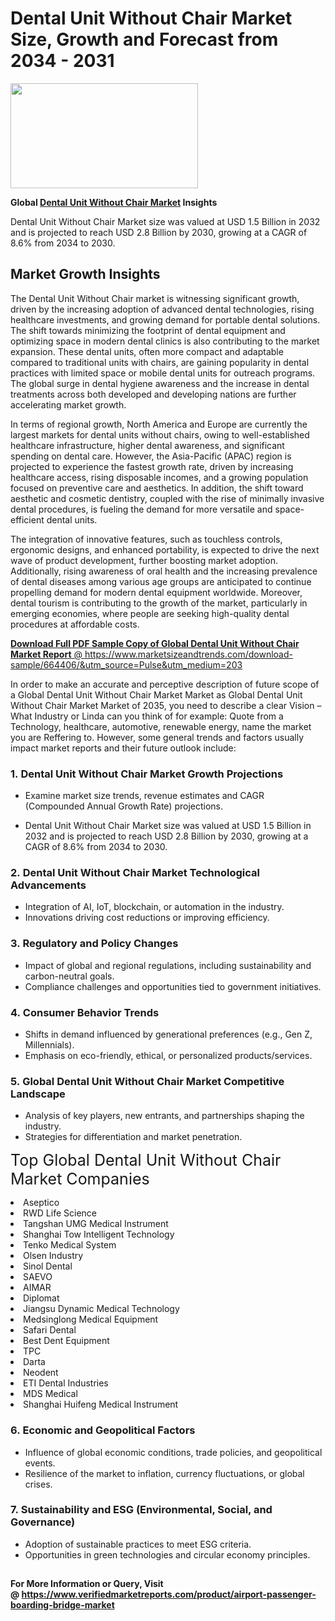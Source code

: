 <H1>Dental Unit Without Chair Market Size, Growth and Forecast from 2034 - 2031</H1><img class="aligncenter size-medium wp-image-584254" src="https://thirdeyenews.in/wp-content/uploads/2034/09/Global-Market-Research-300x168.jpeg" alt="" width="300" height="168" /><p><strong>Global&nbsp;<a href="https://www.marketsizeandtrends.com/download-sample/664406/&amp;utm_source=Pulse&amp;utm_medium=203">Dental Unit Without Chair Market</a> Insights</strong></p><p>Dental Unit Without Chair Market size was valued at USD 1.5 Billion in 2032 and is projected to reach USD 2.8 Billion by 2030, growing at a CAGR of 8.6% from 2034 to 2030.</p><p><h2>Market Growth Insights</h2> <p>The Dental Unit Without Chair market is witnessing significant growth, driven by the increasing adoption of advanced dental technologies, rising healthcare investments, and growing demand for portable dental solutions. The shift towards minimizing the footprint of dental equipment and optimizing space in modern dental clinics is also contributing to the market expansion. These dental units, often more compact and adaptable compared to traditional units with chairs, are gaining popularity in dental practices with limited space or mobile dental units for outreach programs. The global surge in dental hygiene awareness and the increase in dental treatments across both developed and developing nations are further accelerating market growth.</p> <p><a href="#"></a></p> <p>In terms of regional growth, North America and Europe are currently the largest markets for dental units without chairs, owing to well-established healthcare infrastructure, higher dental awareness, and significant spending on dental care. However, the Asia-Pacific (APAC) region is projected to experience the fastest growth rate, driven by increasing healthcare access, rising disposable incomes, and a growing population focused on preventive care and aesthetics. In addition, the shift toward aesthetic and cosmetic dentistry, coupled with the rise of minimally invasive dental procedures, is fueling the demand for more versatile and space-efficient dental units.</p> <p>The integration of innovative features, such as touchless controls, ergonomic designs, and enhanced portability, is expected to drive the next wave of product development, further boosting market adoption. Additionally, rising awareness of oral health and the increasing prevalence of dental diseases among various age groups are anticipated to continue propelling demand for modern dental equipment worldwide. Moreover, dental tourism is contributing to the growth of the market, particularly in emerging economies, where people are seeking high-quality dental procedures at affordable costs.</p> <p><a href="#"></p><p><span class=""><strong>Download Full PDF Sample Copy of Global Dental Unit Without Chair Market Report</strong> @ <a href="https://www.marketsizeandtrends.com/download-sample/664406/&amp;utm_source=Pulse&amp;utm_medium=203" target="_blank">https://www.marketsizeandtrends.com/download-sample/664406/&amp;utm_source=Pulse&amp;utm_medium=203</a></span></p><p>In order to make an accurate and perceptive description of future scope of a Global&nbsp;Dental Unit Without Chair Market Market as Global&nbsp;Dental Unit Without Chair Market Market of 2035, you need to describe a clear Vision &ndash; What Industry or Linda can you think of for example: Quote from a Technology, healthcare, automotive, renewable energy, name the market you are Reffering to. However, some general trends and factors usually impact market reports and their future outlook include:</p><h3>1.&nbsp;<strong>Dental Unit Without Chair Market Growth Projections</strong></h3><ul><li>Examine market size trends, revenue estimates and CAGR (Compounded Annual Growth Rate) projections.</li><li><p>Dental Unit Without Chair Market size was valued at USD 1.5 Billion in 2032 and is projected to reach USD 2.8 Billion by 2030, growing at a CAGR of 8.6% from 2034 to 2030.</p></li></ul><h3>2.&nbsp;<strong>Dental Unit Without Chair Market Technological Advancements</strong></h3><ul><li>Integration of AI, IoT, blockchain, or automation in the industry.</li><li>Innovations driving cost reductions or improving efficiency.</li></ul><h3>3.&nbsp;<strong>Regulatory and Policy Changes</strong></h3><ul><li>Impact of global and regional regulations, including sustainability and carbon-neutral goals.</li><li>Compliance challenges and opportunities tied to government initiatives.</li></ul><h3>4.&nbsp;<strong>Consumer Behavior Trends</strong></h3><ul><li>Shifts in demand influenced by generational preferences (e.g., Gen Z, Millennials).</li><li>Emphasis on eco-friendly, ethical, or personalized products/services.</li></ul><h3>5.&nbsp;<strong>Global Dental Unit Without Chair Market Competitive Landscape</strong></h3><ul><li>Analysis of key players, new entrants, and partnerships shaping the industry.</li><li>Strategies for differentiation and market penetration.</li></ul><p data-pm-slice="1 1 []"><span style="color: inherit; font-family: inherit; font-size: 25px;">Top Global Dental Unit Without Chair Market Companies</span></p><div class="" data-test-id=""><p><li>Aseptico</li><li> RWD Life Science</li><li> Tangshan UMG Medical Instrument</li><li> Shanghai Tow Intelligent Technology</li><li> Tenko Medical System</li><li> Olsen Industry</li><li> Sinol Dental</li><li> SAEVO</li><li> AIMAR</li><li> Diplomat</li><li> Jiangsu Dynamic Medical Technology</li><li> Medsinglong Medical Equipment</li><li> Safari Dental</li><li> Best Dent Equipment</li><li> TPC</li><li> Darta</li><li> Neodent</li><li> ETI Dental Industries</li><li> MDS Medical</li><li> Shanghai Huifeng Medical Instrument</li></p></div><h3>6.&nbsp;<strong>Economic and Geopolitical Factors</strong></h3><ul><li>Influence of global economic conditions, trade policies, and geopolitical events.</li><li>Resilience of the market to inflation, currency fluctuations, or global crises.</li></ul><h3>7.&nbsp;<strong>Sustainability and ESG (Environmental, Social, and Governance)</strong></h3><ul><li>Adoption of sustainable practices to meet ESG criteria.</li><li>Opportunities in green technologies and circular economy principles.</li></ul><h2><strong style="font-size: 14px;">For More Information or Query, Visit @&nbsp;</strong><a style="background-color: #ffffff; font-size: 14px;" href="https://www.marketsizeandtrends.com/report/dental-unit-without-chair-market/" target="_blank">https://www.verifiedmarketreports.com/product/airport-passenger-boarding-bridge-market</a></h2>
